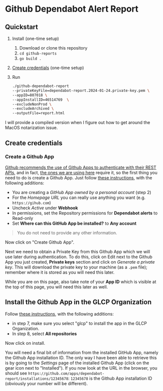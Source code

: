 # Github Dependabot Alert Report

## Quickstart

1. Install (one-time setup)
    1. Download or clone this repository
    1. `cd github-reports`
    1. `go build .`
1. [Create credentials](#create-credentials) (one-time setup)
1. Run

    ```sh
    ./github-dependabot-report
    --privateKeyFile=dependabot-report.2024-01-24.private-key.pem \
    --appID=807018 \
    --appInstallID=46514769  \
    --excludeNonProd \
    --excludeArchived \
    --outputFile=report.html
    ```

I will provide a compiled version when I figure out how to get around the MacOS
notarization issue.

## Create credentials

### Create a Github App

[Github recommends the use of Github Apps to authenticate with their REST APIs](https://docs.github.com/en/rest/authentication/authenticating-to-the-rest-api?apiVersion=2022-11-28#authenticating-with-a-token-generated-by-an-app),
and in fact, [the ones we are using here](https://docs.github.com/en/enterprise-cloud@latest/rest/dependabot/alerts?apiVersion=2022-11-28#list-dependabot-alerts-for-a-repository) require it, so
the first thing you need to do is create a Github App.
Just follow [these instructions](https://docs.github.com/en/apps/creating-github-apps/registering-a-github-app/registering-a-github-app), with the following additions:

* You are creating a _GitHub App owned by a personal account_ (step 2)
* For the _Homepage URL_ you can really use anything you want (e.g. `https://gihub.com`)
* Uncheck _Active_ under __Webhook__
* In permissions, set the Repository permissions for __Dependabot alerts__ to Read-only
* Set __Where can this GitHub App be installed?__ to __Any account__

> You do not need to provide any other information.

Now click on "Create Github App".

Next we need to obtain a Private Key from this Github App which we will use
later during authentication. To do this, click on Edit next to the Github App
you just created, __Private keys__ section and click on
_Generate a private key_. This will download the private key to your machine
(as a `.pem` file); remember where it is stored as you will need this later.

While you are on this page, also take note of your __App ID__ which is visible
at the top of this page, you will need this later as well.

## Install the Github App in the GLCP Organization

Follow [these instructions](https://docs.github.com/en/apps/using-github-apps/installing-your-own-github-app),
with the following additions:

* in step 7, make sure you select "glcp" to install the app in the GLCP
Organization.
* In step 8, select **All repositories**

Now click on install.

You will need a final bit of information from the installed GitHub App, namely
the Github App installation ID. The only way I have been able to retrieve this
is by going to the _Settings_ page of the installed Github App (click on the gear
icon next to "Installed"). If you now look at the URL in the browser, you
should see `https://github.com/apps/dependabot-report/installations/12345678`:
`12345678` is the Github App installation ID (obviously your number will
be different).
